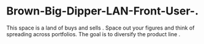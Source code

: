 # Brown-Big-Dipper-LAN-Front-User-.
This space is a land of buys and sells . Space out your figures and think of spreading across portfolios. The goal is to diversify the product line . 
